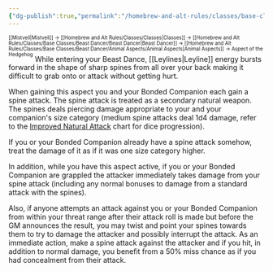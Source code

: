 ```yaml
---
{"dg-publish":true,"permalink":"/homebrew-and-alt-rules/classes/base-classes/beast-dancer/animal-aspects/aspect-of-the-hedgehog/"}
---
```


<sup><sup>[[Mistveil\|Mistveil]] → [[Homebrew and Alt Rules/Classes/Classes\|Classes]] → [[Homebrew and Alt Rules/Classes/Base Classes/Beast Dancer/Beast Dancer\|Beast Dancer]] → [[Homebrew and Alt Rules/Classes/Base Classes/Beast Dancer/Animal Aspects/Animal Aspects\|Animal Aspects]] → Aspect of the Hedgehog</sup></sup>
While entering your Beast Dance, [[Leylines\|Leyline]] energy bursts forward in the shape of sharp spines from all over your back making it difficult to grab onto or attack without getting hurt.

When gaining this aspect you and your Bonded Companion each gain a spine attack. The spine attack is treated as a secondary natural weapon. The spines deals piercing damage appropriate to your and your companion's size category (medium spine attacks deal 1d4 damage, refer to the [Improved Natural Attack](https://www.d20pfsrd.com/feats/monster-feats/improved-natural-attack/) chart for dice progression).

If you or your Bonded Companion already have a spine attack somehow, treat the damage of it as if it was one size category higher.

In addition, while you have this aspect active, if you or your Bonded Companion are grappled the attacker immediately takes damage from your spine attack (including any normal bonuses to damage from a standard attack with the spines). 

Also, if anyone attempts an attack against you or your Bonded Companion from within your threat range after their attack roll is made but before the GM announces the result, you may twist and point your spines towards them to try to damage the attacker and possibly interrupt the attack. As an immediate action, make a spine attack against the attacker and if you hit, in addition to normal damage, you benefit from a 50% miss chance as if you had concealment from their attack.
